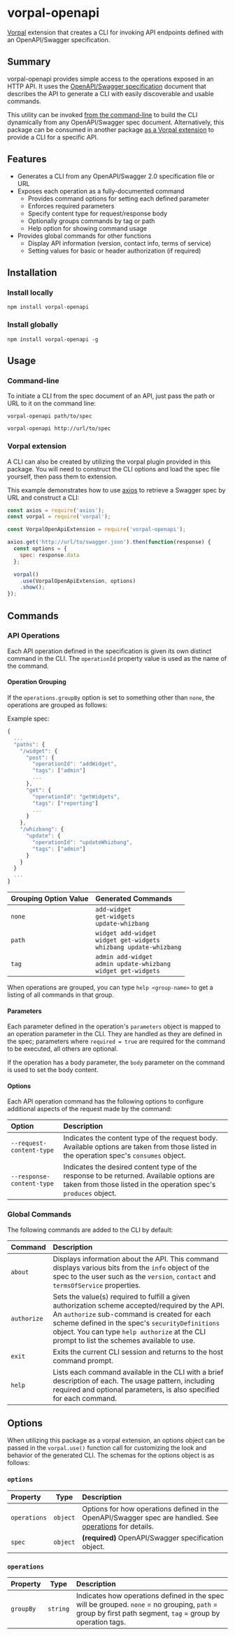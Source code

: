 # vorpal-openapi

[Vorpal](https://github.com/dthree/vorpal) extension that creates a CLI for invoking API endpoints defined with an OpenAPI/Swagger specification.

## Summary

vorpal-openapi provides simple access to the operations exposed in an HTTP API. It uses the [OpenAPI/Swagger specification](https://github.com/OAI/OpenAPI-Specification) document that describes the API to generate a CLI with easily discoverable and usable commands.

This utility can be invoked [from the command-line](README.md#Command-line) to build the CLI dynamically from any OpenAPI/Swagger spec document. Alternatively, this package can be consumed in another package [as a Vorpal extension](README.md#Vorpal-extension) to provide a CLI for a specific API.

## Features

* Generates a CLI from any OpenAPI/Swagger 2.0 specification file or URL
* Exposes each operation as a fully-documented command
  * Provides command options for setting each defined parameter
  * Enforces required parameters
  * Specify content type for request/response body
  * Optionally groups commands by tag or path
  * Help option for showing command usage
* Provides global commands for other functions
  * Display API information (version, contact info, terms of service)
  * Setting values for basic or header authorization (if required)

## Installation

### Install locally

```
npm install vorpal-openapi
```

### Install globally

```
npm install vorpal-openapi -g
```

## Usage

### Command-line

To initiate a CLI from the spec document of an API, just pass the path or URL to it on the command line:

```
vorpal-openapi path/to/spec
```

```
vorpal-openapi http://url/to/spec
```

### Vorpal extension

A CLI can also be created by utilizing the vorpal plugin provided in this package. You will need to construct the CLI options and load the spec file yourself, then pass them to extension.

This example demonstrates how to use [axios](https://github.com/axios/axios) to retrieve a Swagger spec by URL and construct a CLI:

```javascript
const axios = require('axios');
const vorpal = require('vorpal');

const VorpalOpenApiExtension = require('vorpal-openapi');

axios.get('http://url/to/swagger.json').then(function(response) {
  const options = {
    spec: response.data
  };

  vorpal()
    .use(VorpalOpenApiExtension, options)
    .show();
});
```

## Commands

### API Operations

Each API operation defined in the specification is given its own distinct command in the CLI. The `operationId` property value is used as the name of the command.

#### Operation Grouping

If the `operations.groupBy` option is set to something other than `none`, the operations are grouped as follows:

Example spec:

```javascript
{
  ...
  "paths": {
    "/widget": {
      "post": {
        "operationId": "addWidget",
        "tags": ["admin"]
        ...
      },
      "get": {
        "operationId": "getWidgets",
        "tags": ["reporting"]
        ...
      }
    },
    "/whizbang": {
      "update": {
        "operationId": "updateWhizbang",
        "tags": ["admin"]
      }
    }
  }
  ...
}
```

| Grouping Option Value | Generated Commands                                                            |
| :-------------------- | :---------------------------------------------------------------------------- |
| `none`                | `add-widget`<br />`get-widgets`<br />`update-whizbang`                        |
| `path`                | `widget add-widget`<br />`widget get-widgets`<br />`whizbang update-whizbang` |
| `tag`                 | `admin add-widget`<br />`admin update-whizbang`<br />`widget get-widgets`     |

When operations are grouped, you can type `help <group-name>` to get a listing of all commands in that group.

#### Parameters

Each parameter defined in the operation's `parameters` object is mapped to an operation parameter in the CLI. They are handled as they are defined in the spec; parameters where `required = true` are required for the command to be executed, all others are optional.

If the operation has a body parameter, the `body` parameter on the command is used to set the body content.

#### Options

Each API operation command has the following options to configure additional aspects of the request made by the command:

| Option                    | Description                                                                                                                                                 |
| :------------------------ | :---------------------------------------------------------------------------------------------------------------------------------------------------------- |
| `--request-content-type`  | Indicates the content type of the request body. Available options are taken from those listed in the operation spec's `consumes` object.                    |
| `--response-content-type` | Indicates the desired content type of the response to be returned. Available options are taken from those listed in the operation spec's `produces` object. |

### Global Commands

The following commands are added to the CLI by default:

| Command     | Description                                                                                                                                                                                                                                                                                      |
| :---------- | :----------------------------------------------------------------------------------------------------------------------------------------------------------------------------------------------------------------------------------------------------------------------------------------------- |
| `about`     | Displays information about the API. This command displays various bits from the `info` object of the spec to the user such as the `version`, `contact` and `termsOfService` properties.                                                                                                          |
| `authorize` | Sets the value(s) required to fulfill a given authorization scheme accepted/required by the API. An `authorize` sub-command is created for each scheme defined in the spec's `securityDefinitions` object. You can type `help authorize` at the CLI prompt to list the schemes available to use. |
| `exit`      | Exits the current CLI session and returns to the host command prompt.                                                                                                                                                                                                                            |
| `help`      | Lists each command available in the CLI with a brief description of each. The usage pattern, including required and optional parameters, is also specified for each command.                                                                                                                     |

## Options

When utilizing this package as a vorpal extension, an options object can be passed in the `vorpal.use()` function call for customizing the look and behavior of the generated CLI. The schemas for the options object is as follows:

### `options`

| Property     |   Type   | Description                                                                                                                     |
| :----------- | :------: | :------------------------------------------------------------------------------------------------------------------------------ |
| `operations` | `object` | Options for how operations defined in the OpenAPI/Swagger spec are handled. See [operations](README.md#operations) for details. |
| `spec`       | `object` | **(required)** OpenAPI/Swagger specification object.                                                                            |

### `operations`

| Property  |   Type   | Description                                                                                                                                                |
| :-------- | :------: | :--------------------------------------------------------------------------------------------------------------------------------------------------------- |
| `groupBy` | `string` | Indicates how operations defined in the spec will be grouped. `none` = no grouping, `path` = group by first path segment, `tag` = group by operation tags. |
